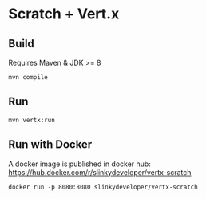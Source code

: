 # Scratch + Vert.x

## Build

Requires Maven & JDK >= 8

```
mvn compile
```

## Run

```
mvn vertx:run
```

## Run with Docker

A docker image is published in docker hub: https://hub.docker.com/r/slinkydeveloper/vertx-scratch

```
docker run -p 8080:8080 slinkydeveloper/vertx-scratch
```
